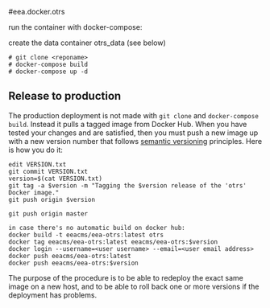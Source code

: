 #eea.docker.otrs

run the container with docker-compose:

create the data container otrs_data (see below)

```
# git clone <reponame>
# docker-compose build 
# docker-compose up -d
```

## Release to production

The production deployment is not made with `git clone` and `docker-compose build`.
Instead it pulls a tagged image from Docker Hub.  When you have tested your changes
and are satisfied, then you must push a new image up with a new version number that
follows [semantic versioning](http://semver.org/) principles.  Here is how you do it:

    edit VERSION.txt
    git commit VERSION.txt
    version=$(cat VERSION.txt)
    git tag -a $version -m "Tagging the $version release of the 'otrs' Docker image."
    git push origin $version

    git push origin master
    
    in case there's no automatic build on docker hub:
    docker build -t eeacms/eea-otrs:latest otrs
    docker tag eeacms/eea-otrs:latest eeacms/eea-otrs:$version
    docker login --username=<user username> --email=<user email address>
    docker push eeacms/eea-otrs:latest
    docker push eeacms/eea-otrs:$version

The purpose of the procedure is to be able to redeploy the exact same image on a
new host, and to be able to roll back one or more versions if the deployment has problems.

